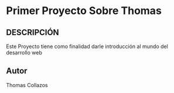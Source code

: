 # Primer Proyecto Sobre Thomas
## DESCRIPCIÓN
Este Proyecto tiene como finalidad darle introducción al mundo del desarrollo web
## Autor
Thomas Collazos